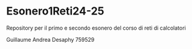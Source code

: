 # Esonero1Reti24-25
Repository per il primo e secondo esonero del corso di reti di calcolatori

Guillaume Andrea Desaphy 759529
